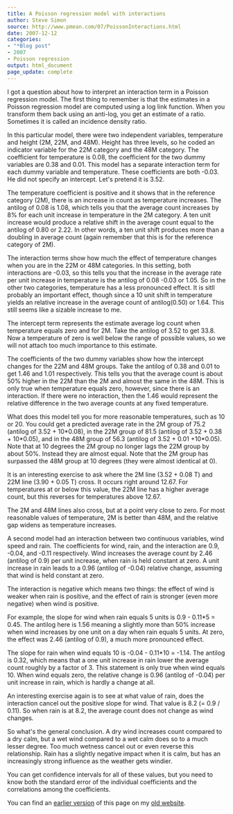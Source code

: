 ```yaml
---
title: A Poisson regression model with interactions
author: Steve Simon
source: http://www.pmean.com/07/PoissonInteractions.html
date: 2007-12-12
categories:
- "*Blog post"
- 2007
- Poisson regression 
output: html_document
page_update: complete
---
```


I got a question about how to interpret an interaction term in a Poisson regression model. The first thing to remember is that the estimates in a Poisson regression model are computed using a log link function. When you transform them back using an anti-log, you get an estimate of a ratio. Sometimes it is called an incidence density ratio.

In this particular model, there were two independent variables, temperature and height (2M, 22M, and 48M). Height has three levels, so he coded an indicator variable for the 22M category and the 48M category. The coefficient for temperature is 0.08, the coefficient for the two dummy variables are 0.38 and 0.01. This model has a separate interaction term for each dummy variable and temperature. These coefficients are both -0.03. He did not specify an intercept. Let's pretend it is 3.52.

The temperature coefficient is positive and it shows that in the reference category (2M), there is an increase in count as temperature increases. The antilog of 0.08 is 1.08, which tells you that the average count increases by 8% for each unit increase in temperature in the 2M category. A ten unit increase would produce a relative shift in the average count equal to the antilog of 0.80 or 2.22. In other words, a ten unit shift produces more than a doubling in average count (again remember that this is for the reference category of 2M).

The interaction terms show how much the effect of temperature changes when you are in the 22M or 48M categories. In this setting, both interactions are -0.03, so this tells you that the increase in the average rate per unit increase in temperature is the antilog of 0.08 -0.03 or 1.05. So in the other two categories, temperature has a less pronounced effect. It is sitll probably an important effect, though since a 10 unit shift in temperature yields an relative increase in the average count of antilog(0.50) or 1.64. This still seems like a sizable increase to me.

The intercept term represents the estimate average log count when temperature equals zero and for 2M. Take the antilog of 3.52 to get 33.8. Now a temperature of zero is well below the range of possible values, so we will not attach too much importance to this estimate.

The coefficients of the two dummy variables show how the intercept changes for the 22M and 48M groups. Take the antilog of 0.38 and 0.01 to get 1.46 and 1.01 respectively. This tells you that the average count is about 50% higher in the 22M than the 2M and almost the same in the 48M. This is only true when temperature equals zero, however, since there is an interaction. If there were no interaction, then the 1.46 would represent the relative difference in the two average counts at any fixed temperature.

What does this model tell you for more reasonable temperatures, such as 10 or 20. You could get a predicted average rate in the 2M group of 75.2 (antilog of 3.52 + 10\*0.08), in the 22M group of 81.5 (antilog of 3.52 + 0.38 + 10\*0.05), and in the 48M group of 56.3 (antilog of 3.52 + 0.01 +10\*0.05). Note that at 10 degrees the 2M group no longer lags the 22M group by about 50%. Instead they are almost equal. Note that the 2M group has surpassed the 48M group at 10 degrees (they were almost identical at 0).

It is an interesting exercise to ask where the 2M line (3.52 + 0.08 T) and 22M line (3.90 + 0.05 T) cross. It occurs right around 12.67. For temperatures at or below this value, the 22M line has a higher average count, but this reverses for temperatures above 12.67.

The 2M and 48M lines also cross, but at a point very close to zero. For most reasonable values of temperature, 2M is better than 48M, and the relative gap widens as temperature increases.

A second model had an interaction between two continuous variables, wind speed and rain. The coefficients for wind, rain, and the interaction are 0.9, -0.04, and -0.11 respectively. Wind increases the average count by 2.46 (antilog of 0.9) per unit increase, when rain is held constant at zero. A unit increase in rain leads to a 0.96 (antilog of -0.04) relative change, assuming that wind is held constant at zero.

The interaction is negative which means two things: the effect of wind is weaker when rain is positive, and the effect of rain is stronger (even more negative) when wind is positive.

For example, the slope for wind when rain equals 5 units is 0.9 - 0.11\*5 = 0.45. The antilog here is 1.56 meaning a slightly more than 50% increase when wind increases by one unit on a day when rain equals 5 units. At zero, the effect was 2.46 (antilog of 0.9), a much more pronounced effect.

The slope for rain when wind equals 10 is -0.04 - 0.11\*10 = -1.14. The antilog is 0.32, which means that a one unit increase in rain lower the average count roughly by a factor of 3. This statement is only true when wind equals 10. When wind equals zero, the relative change is 0.96 (antilog of -0.04) per unit increase in rain, which is hardly a change at all.

An interesting exercise again is to see at what value of rain, does the interaction cancel out the positive slope for wind. That value is 8.2 (= 0.9 / 0.11). So when rain is at 8.2, the average count does not change as wind changes.

So what's the general conclusion. A dry wind increases count compared to a dry calm, but a wet wind compared to a wet calm does so to a much lesser degree. Too much wetness cancel out or even reverse this relationship. Rain has a slightly negative impact when it is calm, but has an increasingly strong influence as the weather gets windier.

You can get confidence intervals for all of these values, but you need to know both the standard error of the individual coefficients and the correlations among the coefficients.

You can find an [earlier version][sim1] of this page on my [old website][sim2].

[sim1]: http://www.pmean.com/07/PoissonInteractions.html
[sim2]: http://www.pmean.com
